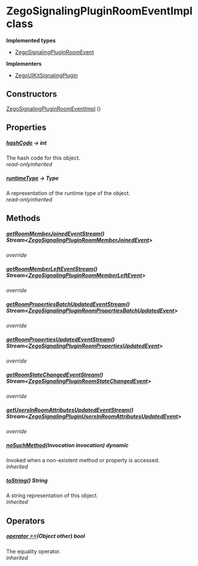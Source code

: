 


# ZegoSignalingPluginRoomEventImpl class













**Implemented types**

- [ZegoSignalingPluginRoomEvent](../zego_uikit_prebuilt_live_audio_room/ZegoSignalingPluginRoomEvent-mixin.md)


**Implementers**

- [ZegoUIKitSignalingPlugin](../zego_uikit_prebuilt_live_audio_room/ZegoUIKitSignalingPlugin-class.md)





## Constructors

[ZegoSignalingPluginRoomEventImpl](../zego_uikit_prebuilt_live_audio_room/ZegoSignalingPluginRoomEventImpl/ZegoSignalingPluginRoomEventImpl.md) ()

   


## Properties

##### [hashCode](../zego_uikit_prebuilt_live_audio_room/ZegoSignalingPluginRoomEvent/hashCode.md) &#8594; int



The hash code for this object.  
_<span class="feature">read-only</span><span class="feature">inherited</span>_



##### [runtimeType](../zego_uikit_prebuilt_live_audio_room/ZegoSignalingPluginRoomEvent/runtimeType.md) &#8594; Type



A representation of the runtime type of the object.  
_<span class="feature">read-only</span><span class="feature">inherited</span>_





## Methods

##### [getRoomMemberJoinedEventStream](../zego_uikit_prebuilt_live_audio_room/ZegoSignalingPluginRoomEventImpl/getRoomMemberJoinedEventStream.md)() Stream&lt;[ZegoSignalingPluginRoomMemberJoinedEvent](../zego_uikit_prebuilt_live_audio_room/ZegoSignalingPluginRoomMemberJoinedEvent-class.md)>



  
_<span class="feature">override</span>_



##### [getRoomMemberLeftEventStream](../zego_uikit_prebuilt_live_audio_room/ZegoSignalingPluginRoomEventImpl/getRoomMemberLeftEventStream.md)() Stream&lt;[ZegoSignalingPluginRoomMemberLeftEvent](../zego_uikit_prebuilt_live_audio_room/ZegoSignalingPluginRoomMemberLeftEvent-class.md)>



  
_<span class="feature">override</span>_



##### [getRoomPropertiesBatchUpdatedEventStream](../zego_uikit_prebuilt_live_audio_room/ZegoSignalingPluginRoomEventImpl/getRoomPropertiesBatchUpdatedEventStream.md)() Stream&lt;[ZegoSignalingPluginRoomPropertiesBatchUpdatedEvent](../zego_uikit_prebuilt_live_audio_room/ZegoSignalingPluginRoomPropertiesBatchUpdatedEvent-class.md)>



  
_<span class="feature">override</span>_



##### [getRoomPropertiesUpdatedEventStream](../zego_uikit_prebuilt_live_audio_room/ZegoSignalingPluginRoomEventImpl/getRoomPropertiesUpdatedEventStream.md)() Stream&lt;[ZegoSignalingPluginRoomPropertiesUpdatedEvent](../zego_uikit_prebuilt_live_audio_room/ZegoSignalingPluginRoomPropertiesUpdatedEvent-class.md)>



  
_<span class="feature">override</span>_



##### [getRoomStateChangedEventStream](../zego_uikit_prebuilt_live_audio_room/ZegoSignalingPluginRoomEventImpl/getRoomStateChangedEventStream.md)() Stream&lt;[ZegoSignalingPluginRoomStateChangedEvent](../zego_uikit_prebuilt_live_audio_room/ZegoSignalingPluginRoomStateChangedEvent-class.md)>



  
_<span class="feature">override</span>_



##### [getUsersInRoomAttributesUpdatedEventStream](../zego_uikit_prebuilt_live_audio_room/ZegoSignalingPluginRoomEventImpl/getUsersInRoomAttributesUpdatedEventStream.md)() Stream&lt;[ZegoSignalingPluginUsersInRoomAttributesUpdatedEvent](../zego_uikit_prebuilt_live_audio_room/ZegoSignalingPluginUsersInRoomAttributesUpdatedEvent-class.md)>



  
_<span class="feature">override</span>_



##### [noSuchMethod](../zego_uikit_prebuilt_live_audio_room/ZegoSignalingPluginRoomEvent/noSuchMethod.md)(Invocation invocation) dynamic



Invoked when a non-existent method or property is accessed.  
_<span class="feature">inherited</span>_



##### [toString](../zego_uikit_prebuilt_live_audio_room/ZegoSignalingPluginRoomEvent/toString.md)() String



A string representation of this object.  
_<span class="feature">inherited</span>_





## Operators

##### [operator ==](../zego_uikit_prebuilt_live_audio_room/ZegoSignalingPluginRoomEvent/operator_equals.md)(Object other) bool



The equality operator.  
_<span class="feature">inherited</span>_















